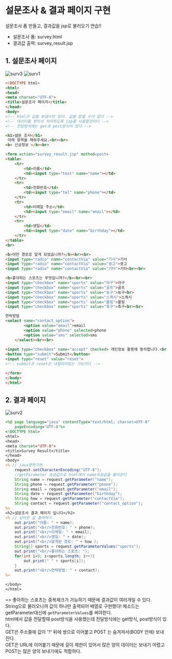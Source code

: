 # 설문조사 & 결과 페이지 구현  
설문조사 폼 만들고, 결과값을 jsp로 불러오기 연습!!  
- 설문조사 폼: survey.html  
- 결과값 출력: survey_result.jsp  

## 1. 설문조사 페이지 
![surv3](https://user-images.githubusercontent.com/61649201/104832152-59ecce00-58d2-11eb-8c7a-af6cfd2f61dc.PNG)
![surv1](https://user-images.githubusercontent.com/61649201/104832149-548f8380-58d2-11eb-8587-b649f4db8f73.PNG)
```html
<!DOCTYPE html>
<html>
<head>
<meta charset="UTF-8">
<title>설문조사 페이지</title>
</head>
<body>
<!-- html은 값을 보낼수만 있다. 값을 받을 수가 없다 -->
<!-- 데이터를 받아서 처리하도록 jsp를 사용할것이다 -->
<!-- 전달방식에는 get과 post방식이 있다 -->

<h1>설문 조사</h1>
 아래 항목을 채워주세요.<br><br>
<b> 신상정보 </b><br>

<form action="survey_result.jsp" method=post>
<table>
	<tr>
		<td>이름</td> 
		<td><input type="text" name="name"></td>
	</tr>
	<tr>
		<td>전화번호</td>
		<td><input type="tel" name="phone"></td>
	</tr>
	<tr>
		<td>이메일 주소</td>
		<td><input type="email" name="email"></td>
	</tr>
	<tr>
		<td>생일</td>
		<td><input type="date" name="birthday"></td>
	</tr>
</table>
<br>

<b>어떤 경로로 알게 되었습니까?</b><br><br>
<input type="radio" name="contactVia" value="기사">기사
<input type="radio" name="contactVia" value="광고">광고
<input type="radio" name="contactVia" value="기타">기타<br><br>

<b>좋아하는 스포츠는 무엇입니까?</b><br><br>
<input type="checkbox" name="sports" value="야구">야구
<input type="checkbox" name="sports" value="골프">골프
<input type="checkbox" name="sports" value="농구">농구<br>
<input type="checkbox" name="sports" value="스쿼시">스쿼시
<input type="checkbox" name="sports" value="볼링">볼링
<input type="checkbox" name="sports" value="축구">축구<br><br> 

연락방법 
<select name="contact_option">
		<option value="email">email
		<option value="phone" selected>phone
		<option value="sms" selected>sms
	</select><br><br>
	
<input type="checkbox" name="accept" checked> 개인정보 활용에 동의합니다.<br><br>
<button type="submit">Submit</button>
<input type="reset" value="reset">  
<!-- submit과 reset은 내장되어있는 기능이다 -->

</form>
</body>
</html>
```
## 2. 결과 페이지 
![surv2](https://user-images.githubusercontent.com/61649201/104832151-578a7400-58d2-11eb-83d5-e8bb40aabb2e.PNG)
```jsp
<%@ page language="java" contentType="text/html; charset=UTF-8"
    pageEncoding="UTF-8"%>
<!DOCTYPE html>
<html>
<head>
<meta charset="UTF-8">
<title>Survey Result</title>
</head>
<body>
<% // java영역구현 
	request.setCharacterEncoding("UTF-8");
	//getParameter 속성값으로 html에서 name속성값을 불러온다
	String name = request.getParameter("name");
	String phone = request.getParameter("phone");
	String email = request.getParameter("email");
	String date = request.getParameter("birthday");
	String how = request.getParameter("contactVia");
	String contact = request.getParameter("contact_option");
%> 
<h2>설문조사 결과 페이지 입니다</h2>
<% // 넘어온 값 출력하기 
	out.print("이름: " + name);
	out.print("<br/>전화번호: " + phone);
	out.print("<br/>이메일: " + email);
	out.print("<br/>생일: " + date);
	out.print("<br/>알게된 경로: " + how );
	String[] sports = request.getParameterValues("sports");
	out.print("<br/>좋아하는 스포츠: ");
	for(int i=0; i<sports.length; i++){
		out.print(" " + sports[i]);
	}
	out.print("<br/>연락방법: " + contact);
%>

</body>
</html>
```  
=> 좋아하는 스포츠는 중복체크가 가능하기 때문에 결과값이 여러개일 수 있다.  
String으로 불러오니까 값이 하나만 출력되어 배열로 구현했다! 메소드는 getParameter대신에 ```getParameterValues```를 써야한다.  
html에서 값을 전달할때 post방식을 사용했는데 전달방식에는 get방식, post방식이 있다.  
GET은 주소줄에 값이 '?' 뒤에 쌍으로 이어붙고 POST 는 숨겨져서(BODY 안에) 보내진다.  
GET은 URL에 이어붙기 때문에 길이 제한이 있어서 많은 양의 데이터는 보내기 어렵고 POST는 많은 양의 보내기에도 적합하다.  
